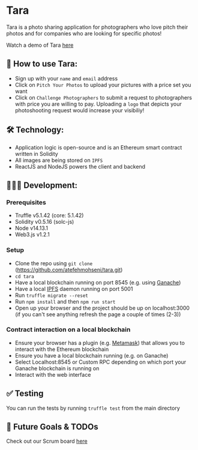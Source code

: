 # Tara
Tara is a photo sharing application for photographers who love pitch their photos and for companies who are looking for specific photos!

Watch a demo of Tara [here](https://www.youtube.com/watch?v=km3LSvjywWc)

## 📖 How to use Tara:
- Sign up with your `name` and `email` address
- Click on `Pitch Your Photos` to upload your pictures with a price set you want
- Click on `Challenge Photographers` to submit a request to photographers with price you are willing to pay. Uploading a `logo` that depicts your photoshooting request would increase your visibiliy!

## 🛠 Technology:
- Application logic is open-source and is an Ethereum smart contract written in Solidity
- All images are being stored on `IPFS`
- ReactJS and NodeJS powers the client and backend


## 👩🏻‍💻 Development:

### Prerequisites

- Truffle v5.1.42 (core: 5.1.42)
- Solidity v0.5.16 (solc-js)
- Node v14.13.1
- Web3.js v1.2.1


### Setup

- Clone the repo using `git clone` (https://github.com/atefehmohseni/tara.git)
- `cd tara` 
- Have a local blockchain running on port 8545 (e.g. using [Ganache](https://www.trufflesuite.com/ganache))
- Have a local [IPFS](https://docs.ipfs.io/install/) daemon running on port 5001
- Run `truffle migrate --reset` 
- Run `npm install` and then `npm run start`
- Open up your browser and the project should be up on localhost:3000 (if you can't see anything refresh the page a couple of times (2-3))

### Contract interaction on a local blockchain
- Ensure your browser has a plugin (e.g. [Metamask](https://metamask.io/)) that allows you to interact with the Ethereum blockchain
- Ensure you have a local blockchain running (e.g. on Ganache)
- Select Localhost:8545 or Custom RPC depending on which port your Ganache blockchain is running on
- Interact with the web interface

## ✅ Testing
You can run the tests by running `truffle test` from the main directory


## 🚀  Future Goals & TODOs

Check out our Scrum board [here](https://github.com/atefehmohseni/tara/projects/1)

